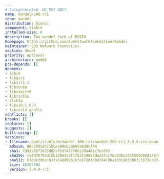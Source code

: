 ```yaml
---
# Autogenerated. DO NOT EDIT.
name: mandel-300-rc1
repo: mandel
distribution: bionic
component: stable
installed-size: 0
description: The mandel fork of EOSIO
homepage: https://github.com/eosnetworkfoundation/mandel
maintainer: EOS Network Foundation
section: devel
priority: optional
architecture: amd64
pre-depends: []
depends:
- libc6
- libgcc1
- libssl1.1
- libicu60
- libstdc++6
- libtinfo5
- zlib1g
- libusb-1.0-0
- libcurl3-gnutls
conflicts: []
breaks: []
replaces: []
suggests: []
built-using: []
versions:
- filename: pool/stable/m/mandel-300-rc1/mandel-300-rc1_3.0.0-rc1-ubuntu-18.04_amd64.deb
  md5sum: 8067b85abc5bbec90a659586a938cf44
  sha1: 7d92a95f1895d6bcf53f477766c20a461c7ec093
  sha256: ca4d70789d15b13803c8f1f83fa9897da2afcc7db63bcc645560288d146f4e40
  sha512: 838de396ecb3fa14dd90b163e272d1d0d30470ba1d3c8039d53c1b73ce37a13f4eab3c7f2a063b2ba09d94ed35781ec9789a3565da33b407e0b3671817e6271f
  size: 16157392
  version: 3.0.0-rc1
---
```

